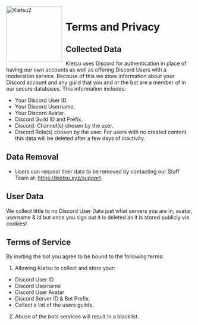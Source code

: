 <img width="150" height="150" align="left" style="float: left; margin: 0 10px 10px 0;" alt="Kietsu2" src="https://media.discordapp.net/attachments/634456090909605908/832503117048184902/image0.webp">

# Terms and Privacy

## Collected Data
Kietsu uses Discord for authentication in place of having our own accounts as well as offering Discord Users with a moderation service. Because of this we store information about your Discord account and any guild that you and or the bot are a member of in our secure databases. This information includes:
* Your Discord User ID.
* Your Discord Username.
* Your Discord Avatar.
* Discord Guild ID and Prefix.
* Discord. Channel(s) chosen by the user.
* Discord Role(s) chosen by the user.
For users with no created content this data will be deleted after a few days of inactivity.

## Data Removal
* Users can request their data to be removed by contacting our Staff Team at: https://kietsu.xyz/support.

## User Data
We collect little to no Discord User Data just what servers you are in, avatar, username & id but once you sign out it is deleted as it is stored publicly via cookies!

## Terms of Service
By inviting the bot you agree to be bound to the following terms:

1. Allowing Kietsu to collect and store your:
* Discord User ID
* Discord Username
* Discord User Avatar
* Discord Server ID & Bot Prefix.
* Collect a list of the users guilds.

2. Abuse of the bots services will result in a blacklist.

